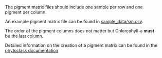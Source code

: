 The pigment matrix files should include one sample per row and one pigment per column.

An example pigment matrix file can be found in [sample_data/sm.csv](https://github.com/USF-IMARS/chemtax-shiny-gui/blob/main/sample_data/sm.csv).

The order of the pigment columns does not matter but Chlorophyll-a **must** be the last column.

Detailed information on the creation of a pigment matrix can be found in the [phytoclass documentation]( https://cran.r-project.org/web/packages/phytoclass/vignettes/phytoclass-vignette.html)

